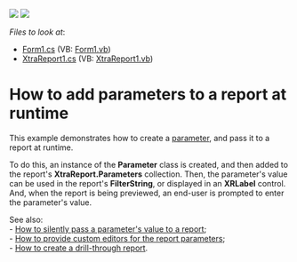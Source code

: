 <!-- default badges list -->
[![](https://img.shields.io/badge/Open_in_DevExpress_Support_Center-FF7200?style=flat-square&logo=DevExpress&logoColor=white)](https://supportcenter.devexpress.com/ticket/details/E546)
[![](https://img.shields.io/badge/📖_How_to_use_DevExpress_Examples-e9f6fc?style=flat-square)](https://docs.devexpress.com/GeneralInformation/403183)
<!-- default badges end -->
<!-- default file list -->
*Files to look at*:

* [Form1.cs](./CS/Form1.cs) (VB: [Form1.vb](./VB/Form1.vb))
* [XtraReport1.cs](./CS/XtraReport1.cs) (VB: [XtraReport1.vb](./VB/XtraReport1.vb))
<!-- default file list end -->
# How to add parameters to a report at runtime


<p>This example demonstrates how to create a <a href="http://help.devexpress.com/XtraReports/CustomDocument4812.aspx">parameter</a>, and pass it to a report at runtime.</p><p>To do this, an instance of the <strong>Parameter</strong> class is created, and then added to the report's <strong>XtraReport.Parameters</strong> collection. Then, the parameter's value can be used in the report's <strong>FilterString</strong>, or displayed in an <strong>XRLabel</strong> control. And, when the report is being previewed, an end-user is prompted to enter the parameter's value.</p><p>See also: <br />
- <a href="https://www.devexpress.com/Support/Center/p/E548">How to silently pass a parameter's value to a report</a>;<br />
- <a href="https://www.devexpress.com/Support/Center/p/E390">How to provide custom editors for the report parameters</a>;<br />
- <a href="https://www.devexpress.com/Support/Center/p/E875">How to create a drill-through report</a>.</p>

<br/>


